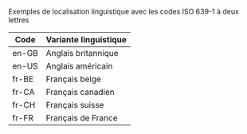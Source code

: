 <!-- balises linguistiques -->

Exemples de localisation linguistique avec les codes ISO 639-1 à deux lettres

| Code  | Variante linguistique |
| ---   | --- |
| en-GB | Anglais britannique |
| en-US | Anglais américain |
| fr-BE | Français belge |
| fr-CA | Français canadien |
| fr-CH | Français suisse |
| fr-FR | Français de France |
